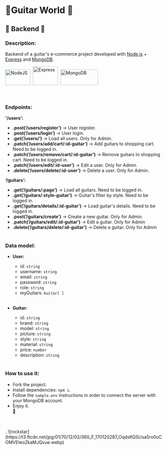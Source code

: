 # 🎸**Guitar World** 🤘

## 💾 **Backend** 💽

### **Description:**

Backend of a guitar's e-commerce project developed with [Node.js](https://nodejs.org/es/) + [Express](https://expressjs.com/) and [MongoDB](https://www.mongodb.com/).

<div>
  <img src="https://upload.wikimedia.org/wikipedia/commons/thumb/d/d9/Node.js_logo.svg/2560px-Node.js_logo.svg.png" title="NodeJS" alt="NodeJS" width="80" height="50"/>&nbsp;
  <img src="https://cdn.cdnlogo.com/logos/e/23/express.svg" title="Express" alt="Express" width="80" height="60"/>&nbsp;
  <img src="https://upload.wikimedia.org/wikipedia/commons/thumb/9/93/MongoDB_Logo.svg/2560px-MongoDB_Logo.svg.png" title="MongoDB" **alt="MongoDB" width="120" height="50"/>&nbsp;
</div>
<br>
<br>

### **Endpoints:**

**'/users’:**

- **.post(’/users/register’)** → User register.
- **.post(’/users/login’)** → User login.
- **.get(’/users/’)** → Load all users. Only for Admin.
- **.patch(’/users/add/cart/:id-guitar’)** → Add guitars to shopping cart. Need to be logged in.
- **.patch(’/users/remove/cart/:id-guitar’)** → Remove guitars to shopping cart. Need to be logged in.
- **.patch(’/users/edit/:id-user’)** → Edit a user. Only for Admin.
- **.delete(’/users/delete/:id-user’)** → Delete a user. Only for Admin.

**‘/guitars’:**

- **.get(’/guitars/:page’)** → Load all guitars. Need to be logged in.
- **.get(’/guitars/:style-guitar’)** → Guitar's filter by style. Need to be logged in.
- **.get(’/guitars/details/:id-guitar’)** → Load guitar's details. Need to be logged in.
- **.post(’/guitars/create’)** → Create a new guitar. Only for Admin.
- **.patch(’/guitars/edit/:id-guitar’)** → Edit a guitar. Only for Admin
- **.delete(’/guitars/delete/:id-guitar’)** → Delete a guitar. Only for Admin
  <br>
  <br>

### **Data model:**

- **User:**

  - id: `string`
  - username: `string`
  - email: `string`
  - password: `string`
  - role: `string`
  - myGuitars: `Guitar[ ]`
    <br>
    <br>

- **Guitar:**
  - id: `string`
  - brand: `string`
  - model: `string`
  - picture: `string`
  - style: `string`
  - material: `string`
  - price: `number`
  - description: `string`
    <br>
    <br>

### **How to use it:**

- Fork the project.
- Install dependencies: `npm i`.
- Follow the `sample.env` instructions in order to connect the server with your MongoDB account.
- Enjoy it.
  <br>
  🥳

<br>
<br>
.
![rockstar](https://t3.ftcdn.net/jpg/01/70/12/02/360_F_170120287_OqdsKQSUsa5ro0uCOMVEteoZkaMJQvue.webp)
